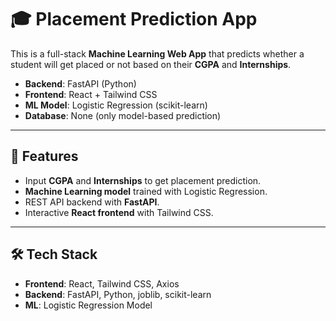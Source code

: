 # 🎓 Placement Prediction App

This is a full-stack **Machine Learning Web App** that predicts whether a student will get placed or not based on their **CGPA** and **Internships**.  

- **Backend**: FastAPI (Python)  
- **Frontend**: React + Tailwind CSS  
- **ML Model**: Logistic Regression (scikit-learn)  
- **Database**: None (only model-based prediction)  

---

## 🚀 Features
- Input **CGPA** and **Internships** to get placement prediction.  
- **Machine Learning model** trained with Logistic Regression.  
- REST API backend with **FastAPI**.  
- Interactive **React frontend** with Tailwind CSS.  

---

## 🛠️ Tech Stack
- **Frontend**: React, Tailwind CSS, Axios  
- **Backend**: FastAPI, Python, joblib, scikit-learn  
- **ML**: Logistic Regression Model
  
